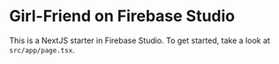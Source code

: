 # Girl-Friend on Firebase Studio

This is a NextJS starter in Firebase Studio. To get started, take a look at `src/app/page.tsx`.


